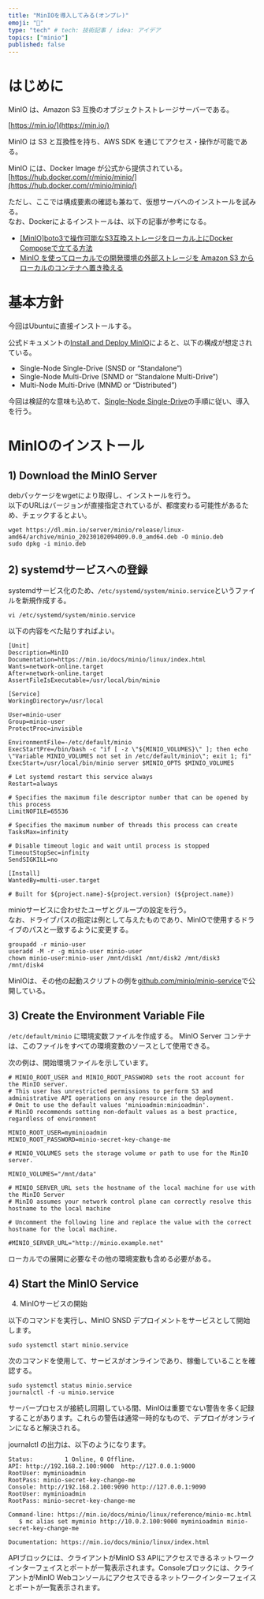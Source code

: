 ```yaml
---
title: "MinIOを導入してみる(オンプレ)"
emoji: "🐡"
type: "tech" # tech: 技術記事 / idea: アイデア
topics: ["minio"]
published: false
---
```


# はじめに

MinIO は、Amazon S3 互換のオブジェクトストレージサーバーである。

[https://min.io/](https://min.io/)

MinIO は S3 と互換性を持ち、AWS SDK を通じてアクセス・操作が可能である。

MinIO には、Docker Image が公式から提供されている。  
[https://hub.docker.com/r/minio/minio/](https://hub.docker.com/r/minio/minio/)

ただし、ここでは構成要素の確認も兼ねて、仮想サーバへのインストールを試みる。  
なお、Dockerによるインストールは、以下の記事が参考になる。

- [[MinIO]boto3で操作可能なS3互換ストレージをローカル上にDocker Composeで立てる方法](https://dev.classmethod.jp/articles/minio-docker-compose/)
- [MinIO を使ってローカルでの開発環境の外部ストレージを Amazon S3 からローカルのコンテナへ置き換える](https://www.ritolab.com/posts/232)

# 基本方針

今回はUbuntuに直接インストールする。

公式ドキュメントの[Install and Deploy MinIO](https://min.io/docs/minio/linux/operations/installation.html)によると、以下の構成が想定されている。

- Single-Node Single-Drive (SNSD or “Standalone”)
- Single-Node Multi-Drive (SNMD or “Standalone Multi-Drive”)
- Multi-Node Multi-Drive (MNMD or “Distributed”)

今回は検証的な意味も込めて、[Single-Node Single-Drive](https://min.io/docs/minio/linux/operations/install-deploy-manage/deploy-minio-single-node-single-drive.html#minio-snsd)の手順に従い、導入を行う。

# MinIOのインストール

## 1) Download the MinIO Server

debパッケージをwgetにより取得し、インストールを行う。  
以下のURLはバージョンが直接指定されているが、都度変わる可能性があるため、チェックするとよい。

```bash:terminal
wget https://dl.min.io/server/minio/release/linux-amd64/archive/minio_20230102094009.0.0_amd64.deb -O minio.deb
sudo dpkg -i minio.deb
```

## 2) systemdサービスへの登録

systemdサービス化のため、`/etc/systemd/system/minio.service`というファイルを新規作成する。

```bash:terminal
vi /etc/systemd/system/minio.service
```

以下の内容をべた貼りすればよい。

```
[Unit]
Description=MinIO
Documentation=https://min.io/docs/minio/linux/index.html
Wants=network-online.target
After=network-online.target
AssertFileIsExecutable=/usr/local/bin/minio

[Service]
WorkingDirectory=/usr/local

User=minio-user
Group=minio-user
ProtectProc=invisible

EnvironmentFile=-/etc/default/minio
ExecStartPre=/bin/bash -c "if [ -z \"${MINIO_VOLUMES}\" ]; then echo \"Variable MINIO_VOLUMES not set in /etc/default/minio\"; exit 1; fi"
ExecStart=/usr/local/bin/minio server $MINIO_OPTS $MINIO_VOLUMES

# Let systemd restart this service always
Restart=always

# Specifies the maximum file descriptor number that can be opened by this process
LimitNOFILE=65536

# Specifies the maximum number of threads this process can create
TasksMax=infinity

# Disable timeout logic and wait until process is stopped
TimeoutStopSec=infinity
SendSIGKILL=no

[Install]
WantedBy=multi-user.target

# Built for ${project.name}-${project.version} (${project.name})
```

minioサービスに合わせたユーザとグループの設定を行う。  
なお、ドライブパスの指定は例として与えたものであり、MinIOで使用するドライブのパスと一致するように変更する。

```bash:terminal
groupadd -r minio-user
useradd -M -r -g minio-user minio-user
chown minio-user:minio-user /mnt/disk1 /mnt/disk2 /mnt/disk3 /mnt/disk4
```

MinIOは、その他の起動スクリプトの例を[github.com/minio/minio-service](github.com/minio/minio-service)で公開している。


## 3) Create the Environment Variable File

`/etc/default/minio` に環境変数ファイルを作成する。
MinIO Server コンテナは、このファイルをすべての環境変数のソースとして使用できる。

次の例は、開始環境ファイルを示しています。

```
# MINIO_ROOT_USER and MINIO_ROOT_PASSWORD sets the root account for the MinIO server.
# This user has unrestricted permissions to perform S3 and administrative API operations on any resource in the deployment.
# Omit to use the default values 'minioadmin:minioadmin'.
# MinIO recommends setting non-default values as a best practice, regardless of environment

MINIO_ROOT_USER=myminioadmin
MINIO_ROOT_PASSWORD=minio-secret-key-change-me

# MINIO_VOLUMES sets the storage volume or path to use for the MinIO server.

MINIO_VOLUMES="/mnt/data"

# MINIO_SERVER_URL sets the hostname of the local machine for use with the MinIO Server
# MinIO assumes your network control plane can correctly resolve this hostname to the local machine

# Uncomment the following line and replace the value with the correct hostname for the local machine.

#MINIO_SERVER_URL="http://minio.example.net"
```

ローカルでの展開に必要なその他の環境変数も含める必要がある。

## 4) Start the MinIO Service

4) MinIOサービスの開始

以下のコマンドを実行し、MinIO SNSD デプロイメントをサービスとして開始します。

```bash:terminal
sudo systemctl start minio.service
```

次のコマンドを使用して、サービスがオンラインであり、稼働していることを確認する。

```bash:terminal
sudo systemctl status minio.service
journalctl -f -u minio.service
```

サーバープロセスが接続し同期している間、MinIOは重要でない警告を多く記録することがあります。これらの警告は通常一時的なもので、デプロイがオンラインになると解決される。

journalctl の出力は、以下のようになります。

```
Status:         1 Online, 0 Offline.
API: http://192.168.2.100:9000  http://127.0.0.1:9000
RootUser: myminioadmin
RootPass: minio-secret-key-change-me
Console: http://192.168.2.100:9090 http://127.0.0.1:9090
RootUser: myminioadmin
RootPass: minio-secret-key-change-me

Command-line: https://min.io/docs/minio/linux/reference/minio-mc.html
   $ mc alias set myminio http://10.0.2.100:9000 myminioadmin minio-secret-key-change-me

Documentation: https://min.io/docs/minio/linux/index.html
```

APIブロックには、クライアントがMinIO S3 APIにアクセスできるネットワークインターフェイスとポートが一覧表示されます。Consoleブロックには、クライアントがMinIO Webコンソールにアクセスできるネットワークインターフェイスとポートが一覧表示されます。


